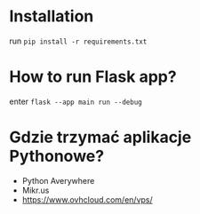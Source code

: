 # Installation
run `pip install -r requirements.txt`

# How to run Flask app?
enter ``flask --app main run --debug``

# Gdzie trzymać aplikacje Pythonowe?
- Python Averywhere
- Mikr.us
- https://www.ovhcloud.com/en/vps/


